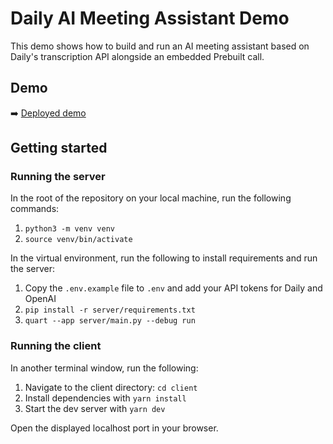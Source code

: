 # Daily AI Meeting Assistant Demo

This demo shows how to build and run an AI meeting assistant based on Daily's transcription API alongside an embedded Prebuilt call.

## Demo

➡️ [Deployed demo]()

## Getting started

### Running the server

In the root of the repository on your local machine, run the following commands:

1. `python3 -m venv venv`
1. `source venv/bin/activate`

In the virtual environment, run the following to install requirements and run the server:

1. Copy the `.env.example` file to `.env` and add your API tokens for Daily and OpenAI
1. `pip install -r server/requirements.txt`
1. `quart --app server/main.py --debug run`

### Running the client

In another terminal window, run the following:

1. Navigate to the client directory: `cd client`
1. Install dependencies with `yarn install`
1. Start the dev server with `yarn dev`

Open the displayed localhost port in your browser.
